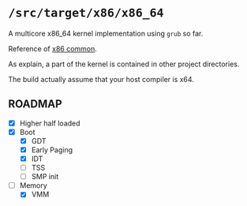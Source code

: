 `/src/target/x86/x86_64`
=========================

A multicore x86_64 kernel implementation using `grub` so far.

Reference of [x86 common](../README.md).

As explain, a part of the kernel is contained in other project directories.

The build actually assume that your host compiler is x64.

## ROADMAP

- [X] Higher half loaded
- [X] Boot
  - [X] GDT
  - [X] Early Paging
  - [X] IDT
  - [ ] TSS
  - [ ] SMP init
- [ ] Memory
  - [X] VMM